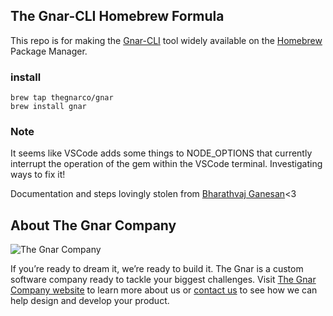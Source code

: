 ## The Gnar-CLI Homebrew Formula

This repo is for making the [Gnar-CLI](https://github.com/TheGnarCo/gnar-cli) tool widely available on the [Homebrew](https://brew.sh/) Package Manager.

### install

```
brew tap thegnarco/gnar
brew install gnar
```

### Note

It seems like VSCode adds some things to NODE_OPTIONS that currently interrupt the operation of the gem within the VSCode terminal. Investigating ways to fix it!

Documentation and steps lovingly stolen from [Bharathvaj Ganesan](https://bharathvaj.me/blog/how-to-publish-your-nodejs-project-on-homebrew)<3

## About The Gnar Company

![The Gnar Company](https://avatars0.githubusercontent.com/u/17011419?s=100&v=4)

If you’re ready to dream it, we’re ready to build it. The Gnar is a custom software company ready to tackle your biggest challenges. Visit [The Gnar Company website](https://www.thegnar.com/) to learn more about us or [contact us](https://www.thegnar.com/contact) to see how we can help design and develop your product.
